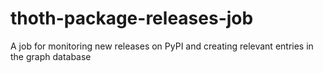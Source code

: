# thoth-package-releases-job
A job for monitoring new releases on PyPI and creating relevant entries in the graph database
